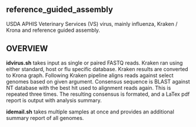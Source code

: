 ## reference_guided_assembly
USDA APHIS Veterinary Services (VS) virus, mainly influenza, Kraken / Krona and reference guided assembly.

## OVERVIEW
**idvirus.sh** takes input as single or paired FASTQ reads.  Kraken ran using either standard, host or flu specific database.  Kraken results are converted to Krona graph.  Following Kraken pipeline aligns reads against select genomes based on given argument.  Consensus sequence is BLAST against NT database with the best hit used to alignment reads again.  This is repeated three times.  The resulting consensus is formated, and a LaTex pdf report is output with analysis summary.   

**idemail.sh** takes multiple samples at once and provides an additional summary report of all genomes.
